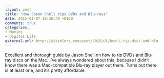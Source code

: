 ```yaml
---
layout: post
title: "How Jason Snell rips DVDs and Blu-rays"
date: 2015-01-07 19:38:49 +0100
comments: true
categories: 
- Movies
- Digital Life
external-url: http://sixcolors.com/post/2015/01/how-i-rip-dvds-and-blu-rays/
---
```


Excellent and thorough guide by Jason Snell on how to rip DVDs and Blu-ray discs on the Mac. I’ve always wondered about this, because I didn’t know there was a Mac-compatible Blu-ray player out there. Turns out there is at least one, and it’s pretty affordable.